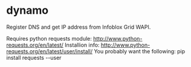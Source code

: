 dynamo
======

Register DNS and get IP address from Infoblox Grid WAPI.


Requires python requests module: http://www.python-requests.org/en/latest/
Installion info: http://www.python-requests.org/en/latest/user/install/
You probably want the following:
pip install requests --user
